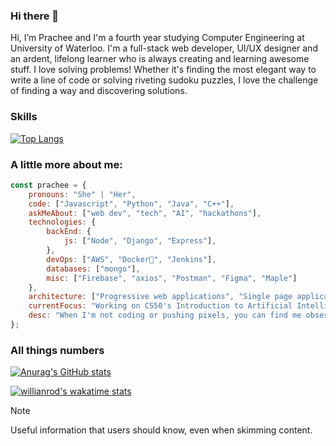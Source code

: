 ### Hi there 👋

Hi, I’m Prachee and I'm a fourth year studying Computer Engineering at University of Waterloo. I'm a full-stack web developer, UI/UX designer and an ardent, lifelong learner who is always creating and learning awesome stuff. I love solving problems! Whether it's finding the most elegant way to write a line of code or solving riveting sudoku puzzles, I love the challenge of finding a way and discovering solutions.

### Skills
[![Top Langs](https://github-readme-stats.vercel.app/api/top-langs/?username=prachee-n16&layout=compact)](https://github.com/anuraghazra/github-readme-stats)

### A little more about me:

```javascript
const prachee = {
    pronouns: "She" | "Her",
    code: ["Javascript", "Python", "Java", "C++"],
    askMeAbout: ["web dev", "tech", "AI", "hackathons"],
    technologies: {
        backEnd: {
            js: ["Node", "Django", "Express"],
        },
        devOps: ["AWS", "Docker🐳", "Jenkins"],
        databases: ["mongo"],
        misc: ["Firebase", "axios", "Postman", "Figma", "Maple"]
    },
    architecture: ["Progressive web applications", "Single page applications"],
    currentFocus: "Working on CS50's Introduction to Artificial Intelligence with Python!",
    desc: "When I'm not coding or pushing pixels, you can find me obsessing over two-dimensional characters, sketching, gaming, or photography."
};
```
### All things numbers
[![Anurag's GitHub stats](https://github-readme-stats.vercel.app/api?username=prachee-n16&count_private=true&show_icons=true&theme=merko)](https://github.com/anuraghazra/github-readme-stats)

[![willianrod's wakatime stats](https://github-readme-stats.vercel.app/api/wakatime?username=pracheen16&v=2)](https://github.com/anuraghazra/github-readme-stats)

> [!NOTE]
> Useful information that users should know, even when skimming content.

